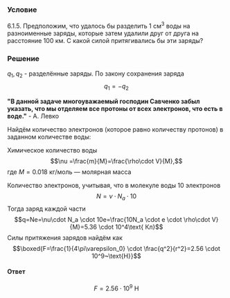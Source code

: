 ###  Условие 

$6.1.5.$ Предположим, что удалось бы разделить 1 см$^3$ воды на разноименные заряды, которые затем удалили друг от друга на расстояние 100 км. С какой силой притягивались бы эти заряды? 

### Решение

$q_1,q_2$ - разделённые заряды. По закону сохранения заряда $$q_1=-q_2$$ 

__"В данной задаче многоуважаемый господин Савченко забыл указать, что мы отделяем все протоны от всех электронов, что есть в воде."__ - A. Левко

Найдём количество электронов (которое равно количеству протонов) в заданном количестве воды:

Химическое количество воды $$\nu =\frac{m}{M}=\frac{\rho\cdot V}{M},$$ где $M=0.018\text{ кг/моль}$ — молярная масса

Количество электронов, учитывая, что в молекуле воды 10 электронов $$N=\nu\cdot N_a \cdot 10$$ Тогда заряд каждой части $$q=Ne=\nu\cdot N_a \cdot 10e=\frac{10N_a \cdot e \cdot \rho\cdot V}{M}=5.36 \cdot 10^4\text{ Кл}$$ Силы притяжения зарядов найдём как $$\boxed{F=\frac{1}{4\pi\varepsilon_0} \cdot \frac{q^2}{r^2}=2.56 \cdot 10^9~\text{H}}$$ 

#### Ответ

$$F = 2.56 \cdot 10^9~\text{H}$$ 
